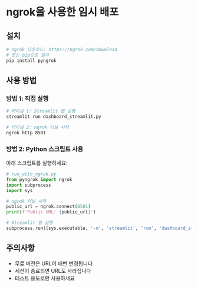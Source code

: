 # ngrok을 사용한 임시 배포

## 설치
```bash
# ngrok 다운로드: https://ngrok.com/download
# 또는 pip으로 설치
pip install pyngrok
```

## 사용 방법

### 방법 1: 직접 실행
```bash
# 터미널 1: Streamlit 앱 실행
streamlit run dashboard_streamlit.py

# 터미널 2: ngrok 터널 시작
ngrok http 8501
```

### 방법 2: Python 스크립트 사용
아래 스크립트를 실행하세요:
```python
# run_with_ngrok.py
from pyngrok import ngrok
import subprocess
import sys

# ngrok 터널 시작
public_url = ngrok.connect(8501)
print(f'Public URL: {public_url}')

# Streamlit 앱 실행
subprocess.run([sys.executable, '-m', 'streamlit', 'run', 'dashboard_streamlit.py'])
```

## 주의사항
- 무료 버전은 URL이 매번 변경됩니다
- 세션이 종료되면 URL도 사라집니다
- 테스트 용도로만 사용하세요



